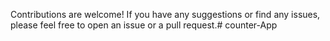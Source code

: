 



Contributions are welcome! If you have any suggestions or find any issues, please feel free to open an issue or a pull request.#   c o u n t e r - A p p 
 
 

